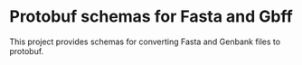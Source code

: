 # Protobuf schemas for Fasta and Gbff

This project provides schemas for converting Fasta and Genbank files to protobuf.